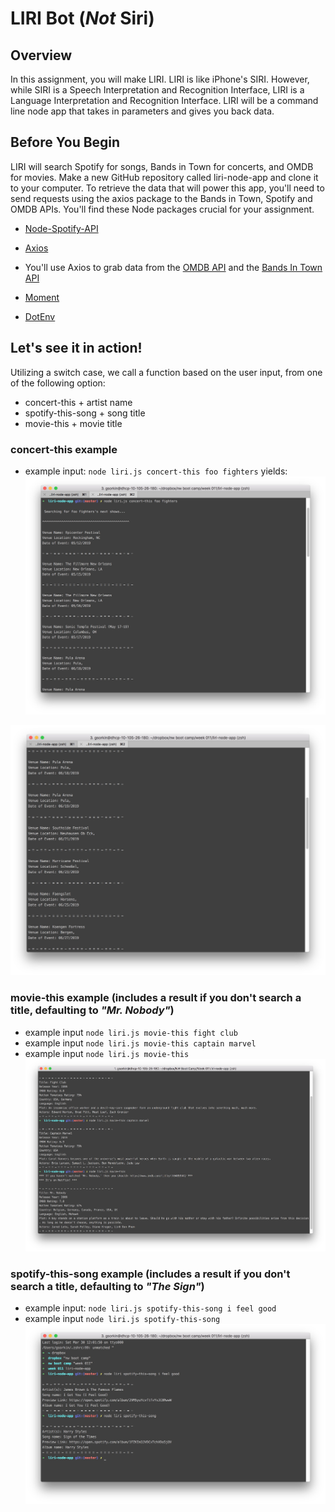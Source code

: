 # **LIRI Bot (_Not_ Siri)**

## **Overview**
In this assignment, you will make LIRI. LIRI is like iPhone's SIRI. However, while SIRI is a Speech Interpretation and Recognition Interface, LIRI is a Language Interpretation and Recognition Interface. LIRI will be a command line node app that takes in parameters and gives you back data.

## **Before You Begin**
LIRI will search Spotify for songs, Bands in Town for concerts, and OMDB for movies.
Make a new GitHub repository called liri-node-app and clone it to your computer.
To retrieve the data that will power this app, you'll need to send requests using the axios package to the Bands in Town, Spotify and OMDB APIs. You'll find these Node packages crucial for your assignment.

* [Node-Spotify-API](https://www.npmjs.com/package/node-spotify-api)

* [Axios](https://www.npmjs.com/package/axios)

* You'll use Axios to grab data from the [OMDB API](http://www.omdbapi.com) and the [Bands In Town API](http://www.artists.bandsintown.com/bandsintown-api)

* [Moment](https://www.npmjs.com/package/moment)

* [DotEnv](https://www.npmjs.com/package/dotenv)


## **Let's see it in action!**
Utilizing a switch case, we call a function based on the user input, from one of the following option:
* concert-this + artist name
* spotify-this-song + song title
* movie-this + movie title

### **concert-this example**
* example input: `node liri.js concert-this foo fighters` yields:
![concert-this](images/concert-this_1.jpg)

![concert-this](images/concert-this_2.jpg)

### **movie-this example** (includes a result if you don't search a title, defaulting to _"Mr. Nobody"_)
* example input `node liri.js movie-this fight club`
* example input `node liri.js movie-this captain marvel`
* example input `node liri.js movie-this`
![movie-this](images/movie-this.jpg)

### **spotify-this-song example** (includes a result if you don't search a title, defaulting to _"The Sign"_)
* example input: `node liri.js spotify-this-song i feel good`
* example input `node liri.js spotify-this-song`
![spotify-this-song](images/spotify-this-song_with_default.jpg)
